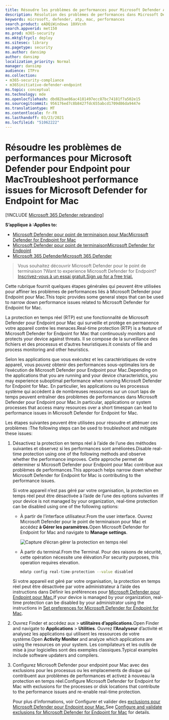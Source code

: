 ```yaml
---
title: Résoudre les problèmes de performances pour Microsoft Defender ATP pour Mac
description: Résolution des problèmes de performances dans Microsoft Defender ATP pour Mac.
keywords: microsoft, defender, atp, mac, performances
search.product: eADQiWindows 10XVcnh
search.appverid: met150
ms.prod: m365-security
ms.mktglfcycl: deploy
ms.sitesec: library
ms.pagetype: security
ms.author: dansimp
author: dansimp
localization_priority: Normal
manager: dansimp
audience: ITPro
ms.collection:
- m365-security-compliance
- m365initiative-defender-endpoint
ms.topic: conceptual
ms.technology: mde
ms.openlocfilehash: dbd82bae86ac4181497ecc87bc74181f7a502e15
ms.sourcegitcommit: 956176ed7c8b8427fdc655abcd1709d86da9447e
ms.translationtype: MT
ms.contentlocale: fr-FR
ms.lasthandoff: 03/23/2021
ms.locfileid: "51062222"
---
```

# <a name="troubleshoot-performance-issues-for-microsoft-defender-for-endpoint-for-mac"></a><span data-ttu-id="f1e9e-104">Résoudre les problèmes de performances pour Microsoft Defender pour Endpoint pour Mac</span><span class="sxs-lookup"><span data-stu-id="f1e9e-104">Troubleshoot performance issues for Microsoft Defender for Endpoint for Mac</span></span>

[!INCLUDE [Microsoft 365 Defender rebranding](../../includes/microsoft-defender.md)]


<span data-ttu-id="f1e9e-105">**S’applique à :**</span><span class="sxs-lookup"><span data-stu-id="f1e9e-105">**Applies to:**</span></span>

- [<span data-ttu-id="f1e9e-106">Microsoft Defender pour point de terminaison pour Mac</span><span class="sxs-lookup"><span data-stu-id="f1e9e-106">Microsoft Defender for Endpoint for Mac</span></span>](microsoft-defender-endpoint-mac.md)
- [<span data-ttu-id="f1e9e-107">Microsoft Defender pour point de terminaison</span><span class="sxs-lookup"><span data-stu-id="f1e9e-107">Microsoft Defender for Endpoint</span></span>](https://go.microsoft.com/fwlink/p/?linkid=2146631)
- [<span data-ttu-id="f1e9e-108">Microsoft 365 Defender</span><span class="sxs-lookup"><span data-stu-id="f1e9e-108">Microsoft 365 Defender</span></span>](https://go.microsoft.com/fwlink/?linkid=2118804)

> <span data-ttu-id="f1e9e-109">Vous souhaitez découvrir Microsoft Defender pour le point de terminaison ?</span><span class="sxs-lookup"><span data-stu-id="f1e9e-109">Want to experience Microsoft Defender for Endpoint?</span></span> [<span data-ttu-id="f1e9e-110">Inscrivez-vous à un essai gratuit.</span><span class="sxs-lookup"><span data-stu-id="f1e9e-110">Sign up for a free trial.</span></span>](https://www.microsoft.com/microsoft-365/windows/microsoft-defender-atp?ocid=docs-wdatp-exposedapis-abovefoldlink)

<span data-ttu-id="f1e9e-111">Cette rubrique fournit quelques étapes générales qui peuvent être utilisées pour affiner les problèmes de performances liés à Microsoft Defender pour Endpoint pour Mac.</span><span class="sxs-lookup"><span data-stu-id="f1e9e-111">This topic provides some general steps that can be used to narrow down performance issues related to Microsoft Defender for Endpoint for Mac.</span></span>

<span data-ttu-id="f1e9e-112">La protection en temps réel (RTP) est une fonctionnalité de Microsoft Defender pour Endpoint pour Mac qui surveille et protège en permanence votre appareil contre les menaces.</span><span class="sxs-lookup"><span data-stu-id="f1e9e-112">Real-time protection (RTP) is a feature of Microsoft Defender for Endpoint for Mac that continuously monitors and protects your device against threats.</span></span> <span data-ttu-id="f1e9e-113">Il se compose de la surveillance des fichiers et des processus et d’autres heuristiques.</span><span class="sxs-lookup"><span data-stu-id="f1e9e-113">It consists of file and process monitoring and other heuristics.</span></span>

<span data-ttu-id="f1e9e-114">Selon les applications que vous exécutez et les caractéristiques de votre appareil, vous pouvez obtenir des performances sous-optimales lors de l’exécution de Microsoft Defender pour Endpoint pour Mac.</span><span class="sxs-lookup"><span data-stu-id="f1e9e-114">Depending on the applications that you are running and your device characteristics, you may experience suboptimal performance when running Microsoft Defender for Endpoint for Mac.</span></span> <span data-ttu-id="f1e9e-115">En particulier, les applications ou les processus système qui accèdent à de nombreuses ressources sur un court laps de temps peuvent entraîner des problèmes de performances dans Microsoft Defender pour Endpoint pour Mac.</span><span class="sxs-lookup"><span data-stu-id="f1e9e-115">In particular, applications or system processes that access many resources over a short timespan can lead to performance issues in Microsoft Defender for Endpoint for Mac.</span></span>

<span data-ttu-id="f1e9e-116">Les étapes suivantes peuvent être utilisées pour résoudre et atténuer ces problèmes :</span><span class="sxs-lookup"><span data-stu-id="f1e9e-116">The following steps can be used to troubleshoot and mitigate these issues:</span></span>

1. <span data-ttu-id="f1e9e-117">Désactivez la protection en temps réel à l’aide de l’une des méthodes suivantes et observez si les performances sont améliorées.</span><span class="sxs-lookup"><span data-stu-id="f1e9e-117">Disable real-time protection using one of the following methods and observe whether the performance improves.</span></span> <span data-ttu-id="f1e9e-118">Cette approche permet de déterminer si Microsoft Defender pour Endpoint pour Mac contribue aux problèmes de performances.</span><span class="sxs-lookup"><span data-stu-id="f1e9e-118">This approach helps narrow down whether Microsoft Defender for Endpoint for Mac is contributing to the performance issues.</span></span>

    <span data-ttu-id="f1e9e-119">Si votre appareil n’est pas géré par votre organisation, la protection en temps réel peut être désactivée à l’aide de l’une des options suivantes :</span><span class="sxs-lookup"><span data-stu-id="f1e9e-119">If your device is not managed by your organization, real-time protection can be disabled using one of the following options:</span></span>

    - <span data-ttu-id="f1e9e-120">À partir de l’interface utilisateur.</span><span class="sxs-lookup"><span data-stu-id="f1e9e-120">From the user interface.</span></span> <span data-ttu-id="f1e9e-121">Ouvrez Microsoft Defender pour le point de terminaison pour Mac et accédez **à Gérer les paramètres.**</span><span class="sxs-lookup"><span data-stu-id="f1e9e-121">Open Microsoft Defender for Endpoint for Mac and navigate to **Manage settings**.</span></span>

      ![Capture d’écran gérer la protection en temps réel](/windows/security/threat-protection/microsoft-defender-antivirus/images/mdatp-36-rtp)

    - <span data-ttu-id="f1e9e-123">À partir du terminal.</span><span class="sxs-lookup"><span data-stu-id="f1e9e-123">From the Terminal.</span></span> <span data-ttu-id="f1e9e-124">Pour des raisons de sécurité, cette opération nécessite une élévation.</span><span class="sxs-lookup"><span data-stu-id="f1e9e-124">For security purposes, this operation requires elevation.</span></span>

      ```bash
      mdatp config real-time-protection --value disabled
      ```

    <span data-ttu-id="f1e9e-125">Si votre appareil est géré par votre organisation, la protection en temps réel peut être désactivée par votre administrateur à l’aide des instructions dans Définir les préférences pour [Microsoft Defender pour Endpoint pour Mac.](mac-preferences.md)</span><span class="sxs-lookup"><span data-stu-id="f1e9e-125">If your device is managed by your organization, real-time protection can be disabled by your administrator using the instructions in [Set preferences for Microsoft Defender for Endpoint for Mac](mac-preferences.md).</span></span>

2. <span data-ttu-id="f1e9e-126">Ouvrez Finder et accédez aux  >  **utilitaires d’applications.**</span><span class="sxs-lookup"><span data-stu-id="f1e9e-126">Open Finder and navigate to **Applications** > **Utilities**.</span></span> <span data-ttu-id="f1e9e-127">Ouvrez **l’Analyseur** d’activité et analysez les applications qui utilisent les ressources de votre système.</span><span class="sxs-lookup"><span data-stu-id="f1e9e-127">Open **Activity Monitor** and analyze which applications are using the resources on your system.</span></span> <span data-ttu-id="f1e9e-128">Les compilateurs et les outils de mise à jour logicielles sont des exemples classiques.</span><span class="sxs-lookup"><span data-stu-id="f1e9e-128">Typical examples include software updaters and compilers.</span></span>

3. <span data-ttu-id="f1e9e-129">Configurez Microsoft Defender pour endpoint pour Mac avec des exclusions pour les processus ou les emplacements de disque qui contribuent aux problèmes de performances et activez à nouveau la protection en temps réel.</span><span class="sxs-lookup"><span data-stu-id="f1e9e-129">Configure Microsoft Defender for Endpoint for Mac with exclusions for the processes or disk locations that contribute to the performance issues and re-enable real-time protection.</span></span>

    <span data-ttu-id="f1e9e-130">Pour plus d’informations, voir Configurer et valider des [exclusions pour Microsoft Defender pour Endpoint pour Mac.](mac-exclusions.md)</span><span class="sxs-lookup"><span data-stu-id="f1e9e-130">See [Configure and validate exclusions for Microsoft Defender for Endpoint for Mac](mac-exclusions.md) for details.</span></span>
